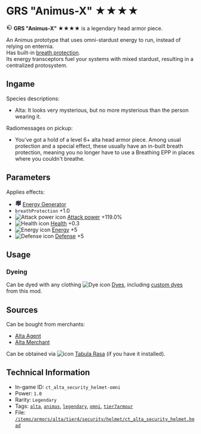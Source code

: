 # GRS "Animus-X" ★★★★

<img src="https://raw.githubusercontent.com/Ceterai/Enternia/main/items/armors/alta/tier4/security/helmet/icon.png" alt="GRS Animus-X ★★★★ icon" loading="lazy" width="auto" height="16px"/> **GRS "Animus-X" ★★★★** is a legendary head armor piece.

An Animus prototype that uses omni-stardust energy to run, instead of relying on enternia.  
Has built-in [breath protection](https://ceterai.github.io/MyEnternia/Wiki/breathprotection).  
Its energy transceptors fuel your systems with mixed stardust, resulting in a centralized protosystem.

## Ingame

Species descriptions:

- Alta: It looks very mysterious, but no more mysterious than the person wearing it.

Radiomessages on pickup:

- You've got a hold of a level 6+ alta head armor piece. Among usual protection and a special effect, these usually have an in-built breath protection, meaning you no longer have to use a Breathing EPP in places where you couldn't breathe.

## Parameters

Applies effects:

- <img src="https://raw.githubusercontent.com/Ceterai/Enternia/main/stats/effects/ct_heal/ct_energy_generator.png" alt="Energy Generator icon" loading="lazy" width="auto" height="16px"/> [Energy Generator](https://ceterai.github.io/MyEnternia/Wiki/EnergyGenerator)
- `breathProtection` +1.0
- <img src="https://starbounder.org/mediawiki/images/d/d0/Power_Icon.png" alt="Attack power icon" loading="lazy" width="15px" height="15px"/> [Attack power](https://starbounder.org/Attack_power) +119.0%
- <img src="https://starbounder.org/mediawiki/images/4/44/Health_Icon.png" alt="Health icon" loading="lazy" width="15px" height="15px"/> [Health](https://starbounder.org/Health) +0.3
- <img src="https://starbounder.org/mediawiki/images/a/a3/Energy_Icon.png" alt="Energy icon" loading="lazy" width="15px" height="15px"/> [Energy](https://starbounder.org/Energy) +5
- <img src="https://starbounder.org/mediawiki/images/c/c8/Armor_Icon.png" alt="Defense icon" loading="lazy" width="15px" height="15px"/> [Defense](https://starbounder.org/Defense) +5

## Usage

### Dyeing

Can be dyed with any clothing <img src="https://starbounder.org/mediawiki/images/c/cf/Dye_Remover.png" alt="Dye icon" width="8" height="12"/> [Dyes](https://starbounder.org/Dye), including [custom dyes](https://ceterai.github.io/MyEnternia/Wiki/Dyes) from this mod.

## Sources

Can be bought from merchants:

- [Alta Agent](https://ceterai.github.io/MyEnternia/Wiki/AltaAgent)
- [Alta Merchant](https://ceterai.github.io/MyEnternia/Wiki/AltaMerchant)

Can be obtained via <img src="https://steamuserimages-a.akamaihd.net/ugc/263843960696222713/3EC9A7C005541F7D577EBCB8C5736B4EFC9973D6/" alt="icon" width="8" height="12"/> [Tabula Rasa](https://community.playstarbound.com/resources/the-tabula-rasa.3222/) (if you have it installed).

## Technical Information

- In-game ID: `ct_alta_security_helmet-omni`
- Power: `1.0`
- Rarity: `Legendary`
- Tags: [`alta`](https://ceterai.github.io/MyEnternia/Wiki/Tags/Alta), [`animus`](https://ceterai.github.io/MyEnternia/Wiki/Tags/Animus), [`legendary`](https://ceterai.github.io/MyEnternia/Wiki/Tags/Legendary), [`omni`](https://ceterai.github.io/MyEnternia/Wiki/Tags/Omni), [`tier7armour`](https://ceterai.github.io/MyEnternia/Wiki/Tags/Tier7Armour)
- File: [`/items/armors/alta/tier4/security/helmet/ct_alta_security_helmet.head`](https://github.com/Ceterai/Enternia/blob/main/items/armors/alta/tier4/security/helmet/ct_alta_security_helmet.head)
